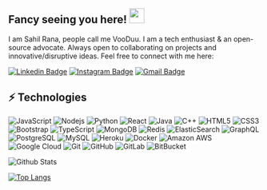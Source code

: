 ## Fancy seeing you here! <img src="https://raw.githubusercontent.com/aemmadi/aemmadi/master/wave.gif" width="30">

I am Sahil Rana, people call me VooDuu. I am a tech enthusiast & an open-source advocate. Always open to collaborating on projects and innovative/disruptive ideas. Feel free to connect with me here:

[![Linkedin Badge](https://img.shields.io/badge/-sahil-blue?style=flat-square&logo=Linkedin&logoColor=white&link=https://www.linkedin.com/in/sahil-rana-51b669331/)](https://www.linkedin.com/in/sahil-rana-51b669331/)
[![Instagram Badge](https://img.shields.io/badge/-sahiil.thakur-purple?style=flat-square&logo=instagram&logoColor=white&link=https://instagram.com/sahiil.thakur/)](https://instagram.com/sahiil.thakur)
[![Gmail Badge](https://img.shields.io/badge/-sahilrana27582@gmail.com-c14438?style=flat-square&logo=Gmail&logoColor=white&link=mailto:sahilrana27582@gmail.com)](mailto:sahilrana27582@gmail.com)

## ⚡ Technologies

![JavaScript](https://img.shields.io/badge/-JavaScript-black?style=flat-square&logo=javascript)
![Nodejs](https://img.shields.io/badge/-Nodejs-black?style=flat-square&logo=Node.js)
![Python](https://img.shields.io/badge/-Python-black?style=flat-square&logo=Python)
![React](https://img.shields.io/badge/-React-black?style=flat-square&logo=react)
![Java](https://img.shields.io/badge/-java-E34A86?style=flat-square&logo=java)
![C++](https://img.shields.io/badge/-C++-00599C?style=flat-square&logo=c)
![HTML5](https://img.shields.io/badge/-HTML5-E34F26?style=flat-square&logo=html5&logoColor=white)
![CSS3](https://img.shields.io/badge/-CSS3-1572B6?style=flat-square&logo=css3)
![Bootstrap](https://img.shields.io/badge/-Bootstrap-563D7C?style=flat-square&logo=bootstrap)
![TypeScript](https://img.shields.io/badge/-TypeScript-007ACC?style=flat-square&logo=typescript)
![MongoDB](https://img.shields.io/badge/-MongoDB-black?style=flat-square&logo=mongodb)
![Redis](https://img.shields.io/badge/-Redis-black?style=flat-square&logo=Redis)
![ElasticSearch](https://img.shields.io/badge/-ElasticSearch-005571?style=flat-square&logo=elasticsearch)
![GraphQL](https://img.shields.io/badge/-GraphQL-E10098?style=flat-square&logo=graphql)
![PostgreSQL](https://img.shields.io/badge/-PostgreSQL-336791?style=flat-square&logo=postgresql)
![MySQL](https://img.shields.io/badge/-MySQL-black?style=flat-square&logo=mysql)
![Heroku](https://img.shields.io/badge/-Heroku-430098?style=flat-square&logo=heroku)
![Docker](https://img.shields.io/badge/-Docker-black?style=flat-square&logo=docker)
![Amazon AWS](https://img.shields.io/badge/Amazon%20AWS-232F3E?style=flat-square&logo=amazon-aws)
![Google Cloud](https://img.shields.io/badge/Google%20Cloud-black?style=flat-square&logo=google-cloud)
![Git](https://img.shields.io/badge/-Git-black?style=flat-square&logo=git)
![GitHub](https://img.shields.io/badge/-GitHub-181717?style=flat-square&logo=github)
![GitLab](https://img.shields.io/badge/-GitLab-FCA121?style=flat-square&logo=gitlab)
![BitBucket](https://img.shields.io/badge/-BitBucket-darkblue?style=flat-square&logo=bitbucket)

![Github Stats](https://github-readme-stats.vercel.app/api?username=sahilrana7582&count_private=true&show_icons=true&include_all_commits=true)



[![Top Langs](https://github-readme-stats.vercel.app/api/top-langs/?username=sahilrana7582&layout=compact&langs_count=10&theme=radical)](https://github.com/sahilrana7582/github-readme-stats)


